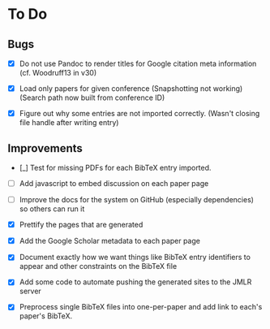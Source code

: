 # To Do

## Bugs

- [X] Do not use Pandoc to render titles for Google citation meta information (cf. Woodruff13 in v30)

- [X] Load only papers for given conference (Snapshotting not working)
      (Search path now built from conference ID)

- [X] Figure out why some entries are not imported correctly.
      (Wasn't closing file handle after writing entry)

## Improvements
- [_] Test for missing PDFs for each BibTeX entry imported.

- [ ] Add javascript to embed discussion on each paper page

- [ ] Improve the docs for the system on GitHub (especially dependencies) 
      so others can run it

- [X] Prettify the pages that are generated

- [X] Add the Google Scholar metadata to each paper page


- [X] Document exactly how we want things like BibTeX entry identifiers to 
      appear and other constraints on the BibTeX file

- [X] Add some code to automate pushing the generated sites to the JMLR server

- [X] Preprocess single BibTeX files into one-per-paper and add link to 
	  each's paper's BibTeX.
